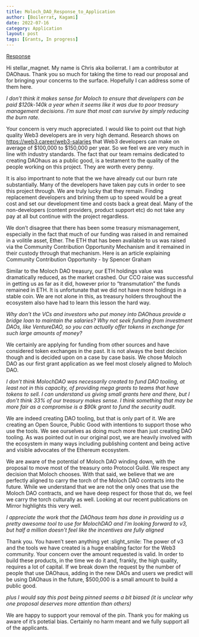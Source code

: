```yaml
---
title: Moloch_DAO_Response_to_Application
author: [Boilerrat, Kagami]
date: 2022-07-16
category: Application
layout: post
tags: [Grants, In progress]
---
```

[Response](https://forum.daohaus.club/t/moloch-grant-proposal-daohaus-v3/11277/7?u=boilerrat)

Hi stellar_magnet. My name is Chris aka boilerrat. I am a contributor at DAOhaus. Thank you so much for taking the time to read our proposal and for bringing your concerns to the surface. Hopefully I can address some of them here.

*I don’t think it makes sense for Moloch to ensure that developers can be paid $120k-140k a year when it seems like it was due to poor treasury management decisions. I’m sure that most can survive by simply reducing the burn rate.*

Your concern is very much appreciated. I would like to point out that high quality Web3 developers are in very high demand. Research shows on https://web3.career/web3-salaries that Web3 developers can make on average of $100,000 to $150,000 per year. So we feel we are very much in line with industry standards. The fact that our team remains dedicated to creating DAOhaus as a public good, is a testament to the quality of the people working on this project. They are worth every penny.

It is also importnant to note that the we have already cut our burn rate substantially. Many of the developers have taken pay cuts in order to see this project through. We are truly lucky that they remain. Finding replacement developers and brining them up to speed would be a great cost and set our development time and costs back a great deal. Many of the non-developers (content providers, product support etc) do not take any pay at all but continue with the project regardless.

We don’t disagree that there has been some treasury mismanagement, especially in the fact that much of our funding was raised in and remained in a volitile asset, Ether. The ETH that has been available to us was raised via the Community Contribution Opportunity Mechanism and it remained in their custody through that mechanism. Here is an article explaining Community Contribution Opportunity - by Spencer Graham

Similar to the Moloch DAO treasury, our ETH holdings value was dramatically reduced, as the market crashed. Our CCO raise was successful in getting us as far as it did, however prior to “transmutation” the funds remained in ETH. It is unfortunate that we did not have more holdings in a stable coin. We are not alone in this, as treasury holders throughout the ecosystem also have had to learn this lesson the hard way.

*Why don’t the VCs and investors who put money into DAOhaus provide a bridge loan to maintain the salaries? Why not seek funding from investment DAOs, like VentureDAO, so you can actually offer tokens in exchange for such large amounts of money?*

We certainly are applying for funding from other sources and have considered token exchanges in the past. It is not always the best decision though and is decided upon on a case by case basis. We chose Moloch DAO as our first grant application as we feel most closely aligned to Moloch DAO.

*I don’t think MolochDAO was necessarily created to fund DAO tooling, at least not in this capacity, of providing mega grants to teams that have tokens to sell. I can understand us giving small grants here and there, but I don’t think 33% of our treasury makes sense. I think something that may be more fair as a compromise is a $90k grant to fund the security audit.*

We are indeed creating DAO tooling, but that is only part of it. We are creating an Open Source, Public Good with intentions to support those who use the tools. We see ourselves as doing much more than just creating DAO tooling. As was pointed out in our original post, we are heavily involved with the ecosystem in many ways including publishing content and being active and visible advocates of the Ethereum ecosystem.

We are aware of the potential of Moloch DAO winding down, with the proposal to move most of the treasury onto Protocol Guild. We respect any decision that Moloch chooses. With that said, we believe that we are perfectly aligned to carry the torch of the Moloch DAO contracts into the future. While we understand that we are not the only ones that use the Moloch DAO contracts, and we have deep respect for those that do, we feel we carry the torch culturally as well. Looking at our recent publications on Mirror highlights this very well.

*I appreciate the work that the DAOhaus team has done in providing us a pretty awesome tool to use for MolochDAO and I’m looking forward to v3, but half a million doesn’t feel like the incentives are fully aligned*

Thank you. You haven’t seen anything yet :slight_smile: The power of v3 and the tools we have created is a huge enabling factor for the Web3 community. Your concern over the amount requested is valid. In order to build these products, in the time we do it and, frankly, the high quality, requires a lot of capital. If we break down the request by the number of people that use DAOhaus, adding in the new DAOs and users we predict will be using DAOhaus in the future, $500,000 is a small amount to build a public good.

*plus I would say this post being pinned seems a bit biased (it is unclear why one proposal deserves more attention than others)*

We are happy to support your removal of the pin. Thank you for making us aware of it’s potetial bias. Certainly no harm meant and we fully support all of the applicants.
